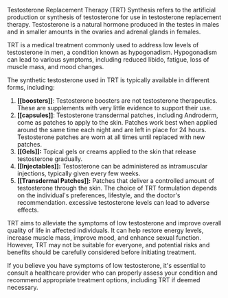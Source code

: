 Testosterone Replacement Therapy (TRT) Synthesis refers to the artificial production or synthesis of testosterone for use in testosterone replacement therapy. Testosterone is a natural hormone produced in the testes in males and in smaller amounts in the ovaries and adrenal glands in females.

TRT is a medical treatment commonly used to address low levels of testosterone in men, a condition known as hypogonadism. Hypogonadism can lead to various symptoms, including reduced libido, fatigue, loss of muscle mass, and mood changes.

The synthetic testosterone used in TRT is typically available in different forms, including:

1. **[[boosters]]**: Testosterone boosters are not testosterone therapeutics. These are supplements with very little evidence to support their use.
2. **[[capsules]]**: Testosterone transdermal patches, including Androderm, come as patches to apply to the skin. Patches work best when applied around the same time each night and are left in place for 24 hours. Testosterone patches are worn at all times until replaced with new patches.
3. **[[Gels]]:** Topical gels or creams applied to the skin that release testosterone gradually.
4. **[[Injectables]]:** Testosterone can be administered as intramuscular injections, typically given every few weeks.
6. **[[Transdermal Patches]]:** Patches that deliver a controlled amount of testosterone through the skin.
The choice of TRT formulation depends on the individual's preferences, lifestyle, and the doctor's recommendation. excessive testosterone levels can lead to adverse effects.

TRT aims to alleviate the symptoms of low testosterone and improve overall quality of life in affected individuals. It can help restore energy levels, increase muscle mass, improve mood, and enhance sexual function. However, TRT may not be suitable for everyone, and potential risks and benefits should be carefully considered before initiating treatment.

If you believe you have symptoms of low testosterone, it's essential to consult a healthcare provider who can properly assess your condition and recommend appropriate treatment options, including TRT if deemed necessary.